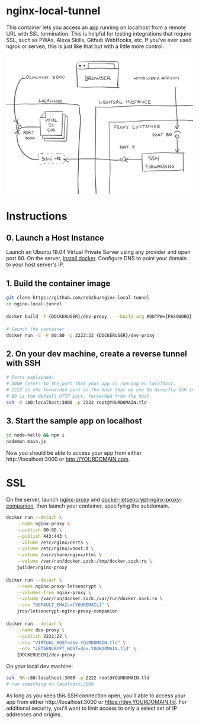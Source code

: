 # nginx-local-tunnel

This container lets you access an app running on localhost from a remote URL with SSL termination. This is helpful for testing integrations that require SSL, such as PWAs, Alexa Skills, Github WebHooks, etc. If you've ever used ngrok or serveo, this is just like that but with a little more control.

![diagram](/diagram.png?raw=true "Diagram")

# Instructions

## 0. Launch a Host Instance

Launch an Ubuntu 18.04 Virtual Private Server using any provider and open port 80. On the server, [install docker](https://docs.docker.com/install/). Configure DNS to point your domain to your host server's IP.

## 1. Build the container image

```bash
git clone https://github.com/robzhu/nginx-local-tunnel
cd nginx-local-tunnel

docker build -t {DOCKERUSER}/dev-proxy . --build-arg ROOTPW={PASSWORD}

# launch the container
docker run -d -P 80:80 -p 2222:22 {DOCKERUSER}/dev-proxy
```

## 2. On your dev machine, create a reverse tunnel with SSH

```bash
# Ports explained:
# 3000 refers to the port that your app is running on localhost.
# 2222 is the forwarded port on the host that we use to directly SSH into the container.
# 80 is the default HTTP port, forwarded from the host
ssh -R :80:localhost:3000 -p 2222 root@YOURDOMAIN.tld
```

## 3. Start the sample app on localhost

```bash
cd node-hello && npm i
nodemon main.js
```

Now you should be able to access your app from either http://localhost:3000 or http://YOURDOMAIN.com.

# SSL

On the server, launch [nginx-proxy](https://github.com/jwilder/nginx-proxy) and [docker-letsencrypt-nginx-proxy-companion](https://github.com/JrCs/docker-letsencrypt-nginx-proxy-companion), then launch your container, specifying the subdomain.

```bash
docker run --detach \
    --name nginx-proxy \
    --publish 80:80 \
    --publish 443:443 \
    --volume /etc/nginx/certs \
    --volume /etc/nginx/vhost.d \
    --volume /usr/share/nginx/html \
    --volume /var/run/docker.sock:/tmp/docker.sock:ro \
    jwilder/nginx-proxy

docker run --detach \
    --name nginx-proxy-letsencrypt \
    --volumes-from nginx-proxy \
    --volume /var/run/docker.sock:/var/run/docker.sock:ro \
    --env "DEFAULT_EMAIL={YOUREMAIL}" \
    jrcs/letsencrypt-nginx-proxy-companion

docker run --detach \
    --name dev-proxy \
    --publish 2222:22 \
    --env "VIRTUAL_HOST=dev.YOURDOMAIN.tld" \
    --env "LETSENCRYPT_HOST=dev.YOURDOMAIN.tld" \
    {DOCKERUSER}/dev-proxy

```

On your local dev machine:

```bash
ssh -NR :80:localhost:3000 -p 2222 root@YOURDOMAIN.tld
# run something on localhost:3000
```

As long as you keep this SSH connection open, you'll able to access your app from either http://localhost:3000 or https://dev.YOURDOMAIN.tld. For additional security, you'll want to limit access to only a select set of IP addresses and origins.
